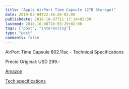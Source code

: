 ```yaml
---
title: "Apple AirPort Time Capsule (2TB Storage)"
date: 2019-03-04T22:46:20-03:00
publishdate: 2018-10-07T11:17:14+02:00
lastmod: 2018-10-08T18:55:29+02:00
tags: ["post", "interesting"]
type: "post"
comments: false
---
```


AirPort Time Capsule 802.11ac - Technical Specifications



Precio Original: USD 299.-

[Amazon](https://www.amazon.com/Apple-AirPort-Time-Capsule-Storage/dp/B00DBA1VYU)

[Tech specifications](https://support.apple.com/kb/SP679?locale=en_US)





